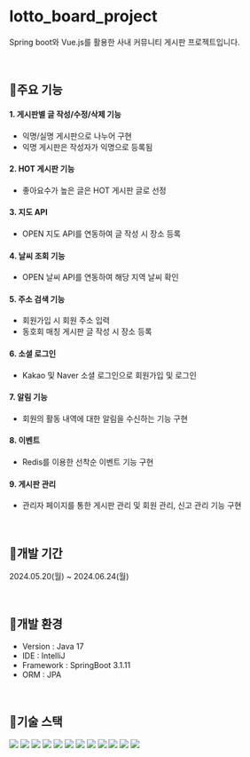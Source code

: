 # lotto_board_project
Spring boot와 Vue.js를 활용한 사내 커뮤니티 게시판 프로젝트입니다.

<br>

## 📌주요 기능
#### 1. 게시판별 글 작성/수정/삭제 기능
 - 익명/실명 게시판으로 나누어 구현
 - 익명 게시판은 작성자가 익명으로 등록됨
#### 2. HOT 게시판 기능
 - 좋아요수가 높은 글은 HOT 게시판 글로 선정
#### 3. 지도 API
 - OPEN 지도 API를 연동하여 글 작성 시 장소 등록
#### 4. 날씨 조회 기능
 - OPEN 날씨 API를 연동하여 해당 지역 날씨 확인
#### 5. 주소 검색 기능
 - 회원가입 시 회원 주소 입력
 - 동호회 매칭 게시판 글 작성 시 장소 등록
#### 6. 소셜 로그인
 - Kakao 및 Naver 소셜 로그인으로 회원가입 및 로그인 
#### 7. 알림 기능
 - 회원의 활동 내역에 대한 알림을 수신하는 기능 구현
#### 8. 이벤트
 - Redis를 이용한 선착순 이벤트 기능 구현
#### 9. 게시판 관리
 - 관리자 페이지를 통한 게시판 관리 및 회원 관리, 신고 관리 기능 구현

<br>

## 📌개발 기간
2024.05.20(월) ~ 2024.06.24(월)

<br>

## 📌개발 환경
- Version : Java 17
- IDE : IntelliJ
- Framework : SpringBoot 3.1.11
- ORM : JPA

<br>

## 📌기술 스택
<img src="https://img.shields.io/badge/html5-E34F26?style=for-the-badge&logo=html5&logoColor=white"/> <img src="https://img.shields.io/badge/css-1572B6?style=for-the-badge&logo=css3&logoColor=white"/> <img src="https://img.shields.io/badge/javascript-F7DF1E?style=for-the-badge&logo=javascript&logoColor=black"/> <img src="https://img.shields.io/badge/vue.js-4FC08D?style=for-the-badge&logo=vue.js&logoColor=white"/> 
<img src="https://img.shields.io/badge/github-181717?style=for-the-badge&logo=github&logoColor=white"/> <img src="https://img.shields.io/badge/git-F05032?style=for-the-badge&logo=git&logoColor=white"/> <img src="https://img.shields.io/badge/oracle-F80000?style=for-the-badge&logo=oracle&logoColor=white"> <img src="https://img.shields.io/badge/bootstrap-7952B3?style=for-the-badge&logo=bootstrap&logoColor=white"> <img src="https://img.shields.io/badge/amazonaws-232F3E?style=for-the-badge&logo=amazonaws&logoColor=white"> <img src="https://img.shields.io/badge/java-007396?style=for-the-badge&logo=OpenJDK&logoColor=white"> <img src="https://img.shields.io/badge/Redis-DC382D?style=for-the-badge&logo=Redis&logoColor=white"> <img src="https://img.shields.io/badge/nginx-%23009639.svg?style=for-the-badge&logo=nginx&logoColor=white">
